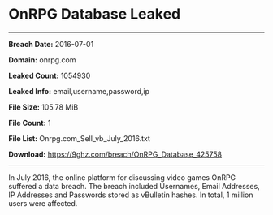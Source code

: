 # OnRPG Database Leaked

------------
**Breach Date:** 2016-07-01

**Domain:** onrpg.com

**Leaked Count:** 1054930

**Leaked Info:** email,username,password,ip

**File Size:** 105.78 MiB

**File Count:** 1

**File List:** Onrpg.com_Sell_vb_July_2016.txt

**Download:** https://9ghz.com/breach/OnRPG_Database_425758

------------
In July 2016, the online platform for discussing video games OnRPG suffered a data breach. The breach included Usernames, Email Addresses, IP Addresses and Passwords stored as vBulletin hashes. In total, 1 million users were affected.
